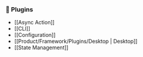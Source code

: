 ### 🔌 Plugins

- [[Async Action]]
- [[CLI]]
- [[Configuration]]
- [[Product/Framework/Plugins/Desktop | Desktop]]
- [[State Management]]